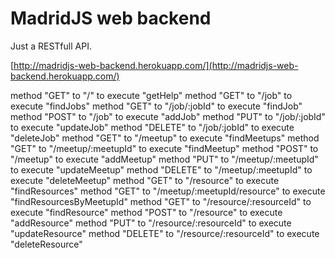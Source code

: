 MadridJS web backend
====================

Just a RESTfull API.

[http://madridjs-web-backend.herokuapp.com/](http://madridjs-web-backend.herokuapp.com/)

method "GET" to "/" to execute "getHelp"
method "GET" to "/job" to execute "findJobs"
method "GET" to "/job/:jobId" to execute "findJob"
method "POST" to "/job" to execute "addJob"
method "PUT" to "/job/:jobId" to execute "updateJob"
method "DELETE" to "/job/:jobId" to execute "deleteJob"
method "GET" to "/meetup" to execute "findMeetups"
method "GET" to "/meetup/:meetupId" to execute "findMeetup"
method "POST" to "/meetup" to execute "addMeetup"
method "PUT" to "/meetup/:meetupId" to execute "updateMeetup"
method "DELETE" to "/meetup/:meetupId" to execute "deleteMeetup"
method "GET" to "/resource" to execute "findResources"
method "GET" to "/meetup/:meetupId/resource" to execute "findResourcesByMeetupId"
method "GET" to "/resource/:resourceId" to execute "findResource"
method "POST" to "/resource" to execute "addResource"
method "PUT" to "/resource/:resourceId" to execute "updateResource"
method "DELETE" to "/resource/:resourceId" to execute "deleteResource"

